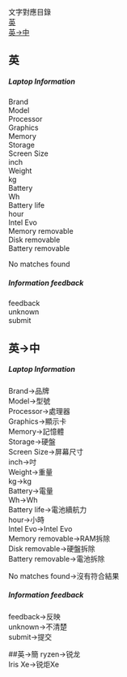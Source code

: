 文字對應目錄
<br/><a href="#英">英</a>
<br/><a href="#英-中">英->中</a>


## 英
##### Laptop Information
Brand<br/>
Model<br/>
Processor<br/>
Graphics<br/>
Memory<br/>
Storage<br/>
Screen Size<br/>
inch<br/>
Weight<br/>
kg<br/>
Battery<br/>
Wh<br/>
Battery life<br/>
hour<br/>
Intel Evo<br/>
Memory removable<br/>
Disk removable<br/>
Battery removable<br/>

No matches found<br/>


##### Information feedback
feedback<br/>
unknown<br/>
submit<br/>
  
  
## 英->中
##### Laptop Information
Brand->品牌<br/>
Model->型號<br/>
Processor->處理器<br/>
Graphics->顯示卡<br/>
Memory->記憶體<br/>
Storage->硬盤<br/>
Screen Size->屏幕尺寸<br/>
inch->吋<br/>
Weight->重量<br/>
kg->kg<br/>
Battery->電量<br/>
Wh->Wh<br/>
Battery life->電池續航力<br/>
hour->小時<br/>
Intel Evo->Intel Evo<br/>
Memory removable->RAM拆除<br/>
Disk removable->硬盤拆除<br/>
Battery removable->電池拆除<br/>

No matches found->沒有符合結果<br/>


##### Information feedback
feedback->反映<br/>
unknown->不清楚<br/>
submit->提交<br/>
  
##英->簡
ryzen->锐龙<br/>
Iris Xe->锐炬Xe
